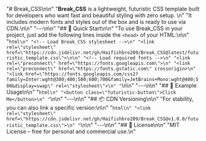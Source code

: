"# Break_CSS\n\n"
"**Break_CSS** is a lightweight, futuristic CSS template built for developers who want fast and beautiful styling with zero setup.  \n"
"It includes modern fonts and styles out of the box and is ready to use via CDN.\n\n"
"---\n\n"
"## 🚀 Quick Start\n\n"
"To use Break_CSS in your project, just add the following lines inside the `<head>` of your HTML:\n\n"
"```html\n"
"<!-- Load Break_CSS stylesheet -->\n"
"<link rel=\"stylesheet\" href=\"https://cdn.jsdelivr.net/gh/Haifishbro209/Break_CSS@latest/futuristic_template.css\">\n\n"
"<!-- Load required fonts -->\n"
"<link rel=\"preconnect\" href=\"https://fonts.googleapis.com\">\n"
"<link rel=\"preconnect\" href=\"https://fonts.gstatic.com\" crossorigin>\n"
"<link href=\"https://fonts.googleapis.com/css2?family=Inter:wght@300;400;500;600;700&family=JetBrains+Mono:wght@400;500&display=swap\" rel=\"stylesheet\">\n"
"```\n\n"
"---\n\n"
"## 🧪 Example Usage\n\n"
"```html\n"
"<button class=\"futuristic-button\">Click Me</button>\n"
"```\n\n"
"---\n\n"
"## 📦 CDN Versioning\n\n"
"For stability, you can also link a specific version:\n\n"
"```html\n"
"<link rel=\"stylesheet\" href=\"https://cdn.jsdelivr.net/gh/Haifishbro209/Break_CSS@v1.0.0/futuristic_template.css\">\n"
"```\n\n"
"---\n\n"
"## 📄 License\n\n"
"MIT License – free for personal and commercial use.\n"
